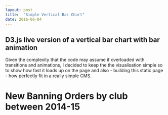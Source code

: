 ```yaml
---
layout: post
title:  "Simple Vertical Bar Chart"
date: 2016-06-04
---
```


<h2>D3.js live version of a vertical bar chart with bar animation</h2> 
Given the complexity that the code may assume if overloaded with transitions and animations, I decided to keep the the visualisation simple so to show how fast it loads up on the page and also - building this static page - how perfectly fit in a really simple CMS.

<head>
  <meta charset="utf-8">
  <title>New Banning Orders by club between 2014-15</title>
  <link rel="stylesheet" type="text/css" href="/js/chart2/stylesheet.css">
  <script src="//d3js.org/d3.v3.min.js"></script>
  </head>
<body>
  <div>
    <h1>New Banning Orders by club between 2014-15</h1>
    <script type="text/javascript" src="/js/chart2/ver_bar_chart.js"></script>
  </div>
</body>
